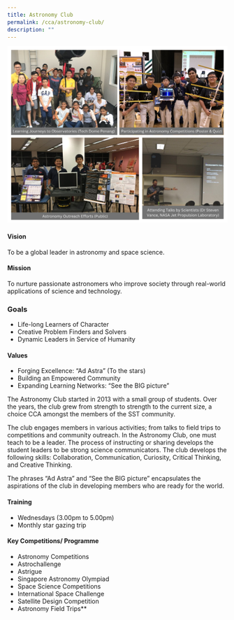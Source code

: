 ```yaml
---
title: Astronomy Club
permalink: /cca/astronomy-club/
description: ""
---
```

![](/images/Astronomy%20Club.jpeg)
#### Vision
To be a global leader in astronomy and space science.

#### Mission
To nurture passionate astronomers who improve society through real-world applications of science and technology.

### Goals

*   Life-long Learners of Character 
*   Creative Problem Finders and Solvers
*   Dynamic Leaders in Service of Humanity
   
#### Values

*   Forging Excellence: “Ad Astra” (To the stars) 
*   Building an Empowered Community
*   Expanding Learning Networks: “See the BIG picture”
    
The Astronomy Club started in 2013 with a small group of students. Over the years, the club grew from strength to strength to the current size, a choice CCA amongst the members of the SST community.   

The club engages members in various activities; from talks to field trips to competitions and community outreach. In the Astronomy Club, one must teach to be a leader. The process of instructing or sharing develops the student leaders to be strong science communicators. The club develops the following skills: Collaboration, Communication, Curiosity, Critical Thinking, and Creative Thinking.  

The phrases “Ad Astra” and “See the BIG picture” encapsulates the aspirations of the club in developing members who are ready for the world.

#### Training 
*   Wednesdays (3.00pm to 5.00pm)
*   Monthly star gazing trip 
#### Key Competitions/ Programme

*   Astronomy Competitions
*   Astrochallenge
*   Astrigue 
*   Singapore Astronomy Olympiad 
*   Space Science Competitions
*   International Space Challenge
*   Satellite Design Competition 
*   Astronomy Field Trips**